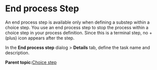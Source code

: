 # End process Step

An end process step is available only when defining a substep within a choice step. You use an end process step to stop the process within a choice step in your process definition. Since this is a terminal step, no + \(plus\) icon appears after the step.

In the **End process step** dialog \> **Details** tab, define the task name and description.

**Parent topic:**[Choice step](../topics/choice_step.md)

